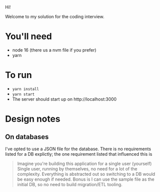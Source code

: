 Hi!

Welcome to my solution for the coding interview. 

# You'll need

- node 16 (there us a nvm file if you prefer)
- yarn

# To run 

- `yarn install`
- `yarn start`
- The server should start up on http://localhost:3000

# Design notes

## On databases

I've opted to use a JSON file for the database. There is no requirements listed for a DB explictly; the one requirement listed that influenced this is
> Imagine you're building this application for a single user (yourself)
Single user, running by themselves, no need for a lot of the complexity. Everything is abstracted out so switching to a DB would be easy enough if needed.
Bonus is I can use the sample file as the initial DB, so no need to build migration/ETL tooling.